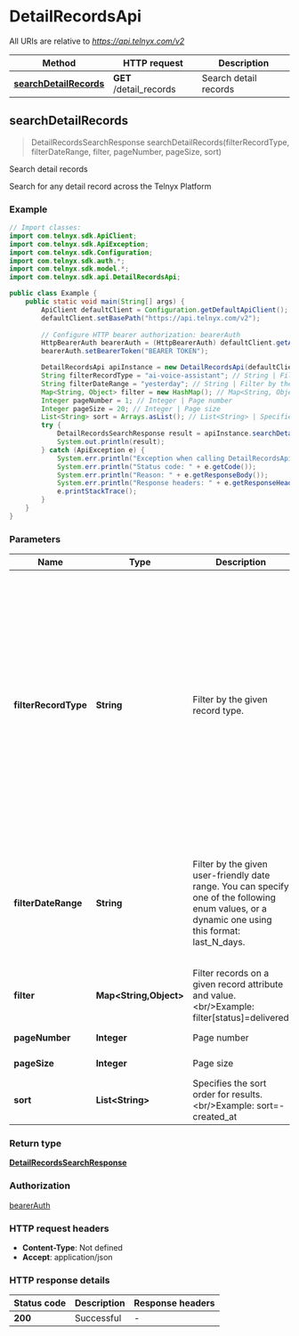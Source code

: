 # DetailRecordsApi

All URIs are relative to *https://api.telnyx.com/v2*

Method | HTTP request | Description
------------- | ------------- | -------------
[**searchDetailRecords**](DetailRecordsApi.md#searchDetailRecords) | **GET** /detail_records | Search detail records



## searchDetailRecords

> DetailRecordsSearchResponse searchDetailRecords(filterRecordType, filterDateRange, filter, pageNumber, pageSize, sort)

Search detail records

Search for any detail record across the Telnyx Platform

### Example

```java
// Import classes:
import com.telnyx.sdk.ApiClient;
import com.telnyx.sdk.ApiException;
import com.telnyx.sdk.Configuration;
import com.telnyx.sdk.auth.*;
import com.telnyx.sdk.model.*;
import com.telnyx.sdk.api.DetailRecordsApi;

public class Example {
    public static void main(String[] args) {
        ApiClient defaultClient = Configuration.getDefaultApiClient();
        defaultClient.setBasePath("https://api.telnyx.com/v2");
        
        // Configure HTTP bearer authorization: bearerAuth
        HttpBearerAuth bearerAuth = (HttpBearerAuth) defaultClient.getAuthentication("bearerAuth");
        bearerAuth.setBearerToken("BEARER TOKEN");

        DetailRecordsApi apiInstance = new DetailRecordsApi(defaultClient);
        String filterRecordType = "ai-voice-assistant"; // String | Filter by the given record type.
        String filterDateRange = "yesterday"; // String | Filter by the given user-friendly date range. You can specify one of the following enum values, or a dynamic one using this format: last_N_days.
        Map<String, Object> filter = new HashMap(); // Map<String, Object> | Filter records on a given record attribute and value. <br/>Example: filter[status]=delivered
        Integer pageNumber = 1; // Integer | Page number
        Integer pageSize = 20; // Integer | Page size
        List<String> sort = Arrays.asList(); // List<String> | Specifies the sort order for results. <br/>Example: sort=-created_at
        try {
            DetailRecordsSearchResponse result = apiInstance.searchDetailRecords(filterRecordType, filterDateRange, filter, pageNumber, pageSize, sort);
            System.out.println(result);
        } catch (ApiException e) {
            System.err.println("Exception when calling DetailRecordsApi#searchDetailRecords");
            System.err.println("Status code: " + e.getCode());
            System.err.println("Reason: " + e.getResponseBody());
            System.err.println("Response headers: " + e.getResponseHeaders());
            e.printStackTrace();
        }
    }
}
```

### Parameters


Name | Type | Description  | Notes
------------- | ------------- | ------------- | -------------
 **filterRecordType** | **String**| Filter by the given record type. | [enum: ai-voice-assistant, amd, call-control, conference, conference-participant, embedding, fax, inference, inference-speech-to-text, media_storage, media-streaming, messaging, noise-suppression, recording, sip-trunking, siprec-client, stt, tts, verify, webrtc, wireless]
 **filterDateRange** | **String**| Filter by the given user-friendly date range. You can specify one of the following enum values, or a dynamic one using this format: last_N_days. | [optional] [enum: yesterday, today, tomorrow, last_week, this_week, next_week, last_month, this_month, next_month]
 **filter** | **Map&lt;String,Object&gt;**| Filter records on a given record attribute and value. &lt;br/&gt;Example: filter[status]&#x3D;delivered | [optional]
 **pageNumber** | **Integer**| Page number | [optional] [default to 1]
 **pageSize** | **Integer**| Page size | [optional] [default to 20]
 **sort** | **List&lt;String&gt;**| Specifies the sort order for results. &lt;br/&gt;Example: sort&#x3D;-created_at | [optional]

### Return type

[**DetailRecordsSearchResponse**](DetailRecordsSearchResponse.md)

### Authorization

[bearerAuth](../README.md#bearerAuth)

### HTTP request headers

- **Content-Type**: Not defined
- **Accept**: application/json

### HTTP response details
| Status code | Description | Response headers |
|-------------|-------------|------------------|
| **200** | Successful |  -  |

